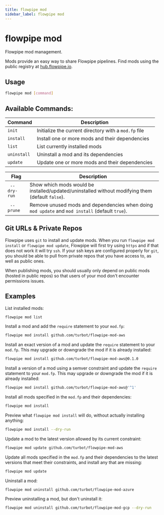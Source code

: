```yaml
---
title: flowpipe mod
sidebar_label: flowpipe mod
---
```


# flowpipe mod
Flowpipe mod management.

Mods provide an easy way to share Flowpipe pipelines.  Find mods using the public registry at [hub.flowpipe.io](https://hub.flowpipe.io/).


## Usage
```bash
flowpipe mod [command]
```

## Available Commands:

| Command | Description
|-|-
| `init`        | Initialize the current directory with a `mod.fp` file 
| `install`     | Install one or more mods and their dependencies
| `list`        | List currently installed mods
| `uninstall`   | Uninstall a mod and its dependencies
| `update`      | Update one or more mods and their dependencies


| Flag | Description
|-|-
|` --dry-run` | Show which mods would be installed/updated/uninstalled without modifying them (default `false`).
|` --prune` | Remove unused mods and dependencies when doing `mod update` and `mod install` (default `true`).


## Git URLs & Private Repos

Flowpipe uses `git` to install and update mods. When you run `flowpipe mod install` or `flowpipe mod update`, Flowpipe will first try using `https` and if that does not work it will try `ssh`.  If your ssh keys are configured properly for `git`, you should be able to pull from private repos that you have access to, as well as public ones.

When publishing mods, you should usually only depend on public mods (hosted in public repos) so that users of your mod don't encounter permissions issues.


## Examples
List installed mods:
```bash
flowpipe mod list
```

Install a mod and add the `require` statement to your `mod.fp`:
```bash
flowpipe mod install github.com/turbot/flowpipe-mod-aws
```

Install an exact version of a mod and update the `require` statement to your `mod.fp`.  This may upgrade or downgrade the mod if it is already installed:
```bash
flowpipe mod install github.com/turbot/flowpipe-mod-aws@0.1.0
```

Install a version of a mod using a semver constraint and update the `require` statement to your `mod.fp`.  This may upgrade or downgrade the mod if it is already installed:
```bash
flowpipe mod install github.com/turbot/flowpipe-mod-aws@'^1'
```

Install all mods specified in the `mod.fp` and their dependencies:
```bash
flowpipe mod install
```

Preview what `flowpipe mod install` will do, without actually installing anything:
```bash
flowpipe mod install --dry-run
```


Update a mod to the latest version allowed by its current constraint:
```bash
flowpipe mod update github.com/turbot/flowpipe-mod-aws
```

Update all mods specified in the `mod.fp` and their dependencies to the latest versions that meet their constraints, and install any that are missing:
```bash
flowpipe mod update
```


Uninstall a mod:
```bash
flowpipe mod uninstall github.com/turbot/flowpipe-mod-azure
```

Preview uninstalling a mod, but don't uninstall it:
```bash
flowpipe mod uninstall github.com/turbot/flowpipe-mod-gcp --dry-run
```
